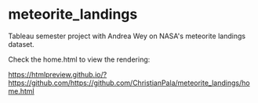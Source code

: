 # meteorite_landings
Tableau semester project with Andrea Wey on NASA's meteorite landings dataset.

Check the home.html to view the rendering:

https://htmlpreview.github.io/?https://github.com/https://github.com/ChristianPala/meteorite_landings/home.html
